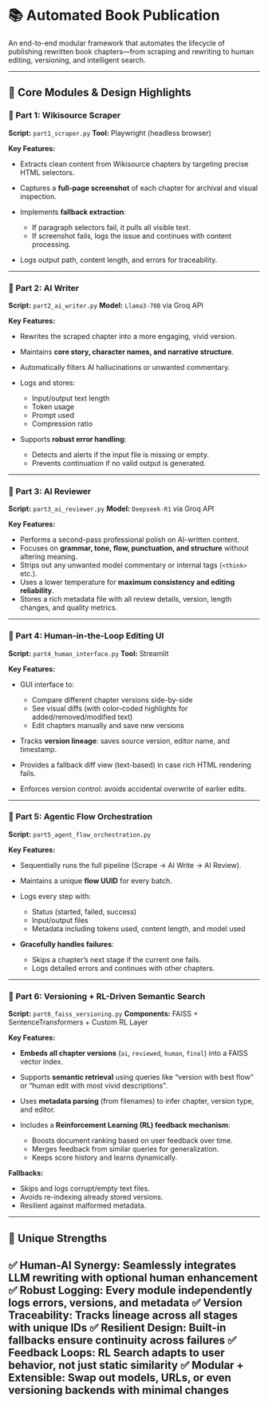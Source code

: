 # 📚 Automated Book Publication

An end-to-end modular framework that automates the lifecycle of publishing rewritten book chapters—from scraping and rewriting to human editing, versioning, and intelligent search.

---

## 🧠 Core Modules & Design Highlights

### 🔹 Part 1: **Wikisource Scraper**

**Script:** `part1_scraper.py`
**Tool:** Playwright (headless browser)

**Key Features:**

* Extracts clean content from Wikisource chapters by targeting precise HTML selectors.
* Captures a **full-page screenshot** of each chapter for archival and visual inspection.
* Implements **fallback extraction**:

  * If paragraph selectors fail, it pulls all visible text.
  * If screenshot fails, logs the issue and continues with content processing.
* Logs output path, content length, and errors for traceability.

---

### 🔹 Part 2: **AI Writer**

**Script:** `part2_ai_writer.py`
**Model:** `Llama3-70B` via Groq API

**Key Features:**

* Rewrites the scraped chapter into a more engaging, vivid version.
* Maintains **core story, character names, and narrative structure**.
* Automatically filters AI hallucinations or unwanted commentary.
* Logs and stores:

  * Input/output text length
  * Token usage
  * Prompt used
  * Compression ratio
* Supports **robust error handling**:

  * Detects and alerts if the input file is missing or empty.
  * Prevents continuation if no valid output is generated.

---

### 🔹 Part 3: **AI Reviewer**

**Script:** `part3_ai_reviewer.py`
**Model:** `Deepseek-R1` via Groq API

**Key Features:**

* Performs a second-pass professional polish on AI-written content.
* Focuses on **grammar, tone, flow, punctuation, and structure** without altering meaning.
* Strips out any unwanted model commentary or internal tags (`<think>` etc.).
* Uses a lower temperature for **maximum consistency and editing reliability**.
* Stores a rich metadata file with all review details, version, length changes, and quality metrics.

---

### 🔹 Part 4: **Human-in-the-Loop Editing UI**

**Script:** `part4_human_interface.py`
**Tool:** Streamlit

**Key Features:**

* GUI interface to:

  * Compare different chapter versions side-by-side
  * See visual diffs (with color-coded highlights for added/removed/modified text)
  * Edit chapters manually and save new versions
* Tracks **version lineage**: saves source version, editor name, and timestamp.
* Provides a fallback diff view (text-based) in case rich HTML rendering fails.
* Enforces version control: avoids accidental overwrite of earlier edits.

---

### 🔹 Part 5: **Agentic Flow Orchestration**

**Script:** `part5_agent_flow_orchestration.py`

**Key Features:**

* Sequentially runs the full pipeline (Scrape → AI Write → AI Review).
* Maintains a unique **flow UUID** for every batch.
* Logs every step with:

  * Status (started, failed, success)
  * Input/output files
  * Metadata including tokens used, content length, and model used
* **Gracefully handles failures**:

  * Skips a chapter’s next stage if the current one fails.
  * Logs detailed errors and continues with other chapters.

---

### 🔹 Part 6: **Versioning + RL-Driven Semantic Search**

**Script:** `part6_faiss_versioning.py`
**Components:** FAISS + SentenceTransformers + Custom RL Layer

**Key Features:**

* **Embeds all chapter versions** (`ai`, `reviewed`, `human`, `final`) into a FAISS vector index.
* Supports **semantic retrieval** using queries like “version with best flow” or “human edit with most vivid descriptions”.
* Uses **metadata parsing** (from filenames) to infer chapter, version type, and editor.
* Includes a **Reinforcement Learning (RL) feedback mechanism**:

  * Boosts document ranking based on user feedback over time.
  * Merges feedback from similar queries for generalization.
  * Keeps score history and learns dynamically.

**Fallbacks:**

* Skips and logs corrupt/empty text files.
* Avoids re-indexing already stored versions.
* Resilient against malformed metadata.

---

## 🧬 Unique Strengths

✅ **Human-AI Synergy:** Seamlessly integrates LLM rewriting with optional human enhancement
✅ **Robust Logging:** Every module independently logs errors, versions, and metadata
✅ **Version Traceability:** Tracks lineage across all stages with unique IDs
✅ **Resilient Design:** Built-in fallbacks ensure continuity across failures
✅ **Feedback Loops:** RL Search adapts to user behavior, not just static similarity
✅ **Modular + Extensible:** Swap out models, URLs, or even versioning backends with minimal changes
---
